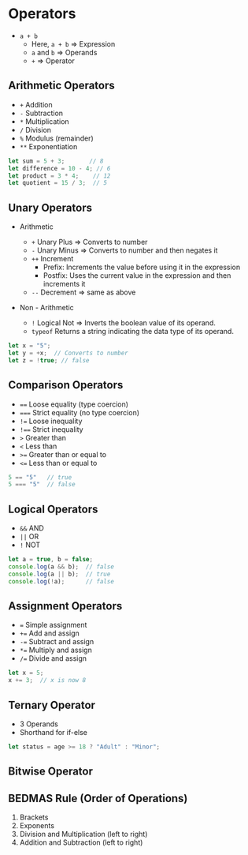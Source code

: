 # Operators
- `a + b`
  - Here, `a + b` => Expression
  - `a` and `b` => Operands
  - `+` => Operator

## Arithmetic Operators
- `+` Addition
- `-` Subtraction
- `*` Multiplication
- `/` Division
- `%` Modulus (remainder)
- `**` Exponentiation

```javascript
let sum = 5 + 3;       // 8
let difference = 10 - 4; // 6
let product = 3 * 4;    // 12
let quotient = 15 / 3;  // 5
```

## Unary Operators
- Arithmetic
  - `+` Unary Plus => Converts to number
  - `-` Unary Minus => Converts to number and then negates it
  - `++` Increment
    - Prefix: Increments the value before using it in the expression
    - Postfix: Uses the current value in the expression and then increments it
  - `--` Decrement => same as above

- Non - Arithmetic
  - `!` Logical Not => Inverts the boolean value of its operand.
  - `typeof` Returns a string indicating the data type of its operand.
  
```javascript
let x = "5";
let y = +x;  // Converts to number
let z = !true; // false
```

## Comparison Operators
- `==` Loose equality (type coercion)
- `===` Strict equality (no type coercion)
- `!=` Loose inequality
- `!==` Strict inequality
- `>` Greater than
- `<` Less than
- `>=` Greater than or equal to
- `<=` Less than or equal to

```javascript
5 == "5"   // true
5 === "5"  // false
```

## Logical Operators
- `&&` AND
- `||` OR
- `!` NOT

```javascript
let a = true, b = false;
console.log(a && b);  // false
console.log(a || b);  // true
console.log(!a);      // false
```

## Assignment Operators
- `=` Simple assignment
- `+=` Add and assign
- `-=` Subtract and assign
- `*=` Multiply and assign
- `/=` Divide and assign

```javascript
let x = 5;
x += 3;  // x is now 8
```

## Ternary Operator
- 3 Operands
- Shorthand for if-else
```javascript
let status = age >= 18 ? "Adult" : "Minor";
```

## Bitwise Operator

## BEDMAS Rule (Order of Operations)
1. Brackets
2. Exponents
3. Division and Multiplication (left to right)
4. Addition and Subtraction (left to right)